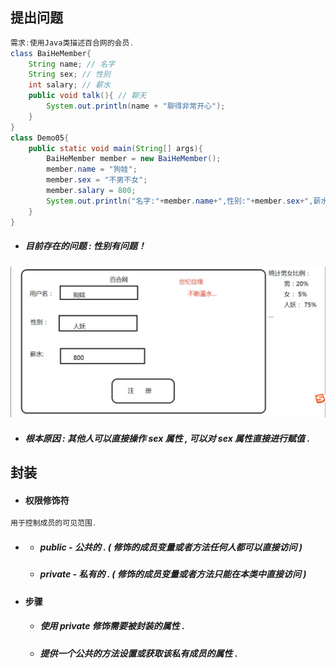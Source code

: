 ## 提出问题

```java
需求:使用Java类描述百合网的会员.
class BaiHeMember{
    String name; // 名字
    String sex; // 性别
    int salary; // 薪水
    public void talk(){ // 聊天
        System.out.println(name + "聊得非常开心");
    } 
}
class Demo05{
    public static void main(String[] args){
        BaiHeMember member = new BaiHeMember();
        member.name = "狗娃";
        member.sex = "不男不女";
        member.salary = 800;
        System.out.println("名字:"+member.name+",性别:"+member.sex+",薪水:"+member.salary);
    }
}
```

* ##### 目前存在的问题 : 性别有问题！

![](/assets/性别有问题.png)

* ##### 根本原因 : 其他人可以直接操作 sex 属性 , 可以对 sex 属性直接进行赋值 .

## 封装

* #### 权限修饰符

```java
用于控制成员的可见范围.
```

* * ##### public - 公共的 . \( 修饰的成员变量或者方法任何人都可以直接访问 \)
  * ##### private - 私有的 . \( 修饰的成员变量或者方法只能在本类中直接访问 \)
* #### 步骤

  * ##### 使用 private 修饰需要被封装的属性 .
  * ##### 提供一个公共的方法设置或获取该私有成员的属性 .



